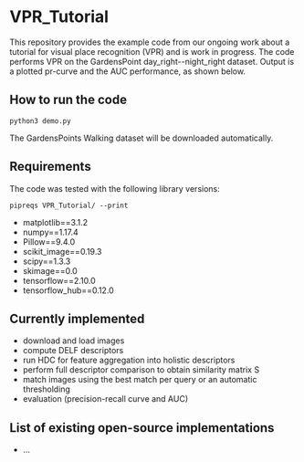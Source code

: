 # VPR_Tutorial
This repository provides the example code from our ongoing work about a tutorial for visual place recognition (VPR) and is work in progress.
The code performs VPR on the GardensPoint day_right--night_right dataset. Output is a plotted pr-curve and the AUC performance, as shown below.

## How to run the code
```
python3 demo.py
```
The GardensPoints Walking dataset will be downloaded automatically.

## Requirements
The code was tested with the following library versions:
```
pipreqs VPR_Tutorial/ --print
```
- matplotlib==3.1.2
- numpy==1.17.4
- Pillow==9.4.0
- scikit_image==0.19.3
- scipy==1.3.3
- skimage==0.0
- tensorflow==2.10.0
- tensorflow_hub==0.12.0


## Currently implemented
- download and load images
- compute DELF descriptors
- run HDC for feature aggregation into holistic descriptors
- perform full descriptor comparison to obtain similarity matrix S
- match images using the best match per query or an automatic thresholding
- evaluation (precision-recall curve and AUC)

## List of existing open-source implementations
- ...
